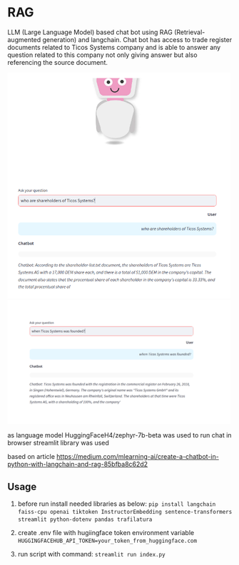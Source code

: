 # RAG

LLM (Large Language Model) based chat bot using RAG (Retrieval-augmented generation) and langchain.
Chat bot has access to trade register documents related to Ticos Systems company and is able to answer any question related to this company not only giving answer but also referencing the source document.

<img src="ticos2.png" width="500px"/>
<img src="ticos1.png" width="500px"/>

as language model HuggingFaceH4/zephyr-7b-beta was used
to run chat in browser streamlit library was used

based on article https://medium.com/mlearning-ai/create-a-chatbot-in-python-with-langchain-and-rag-85bfba8c62d2

## Usage
1. before run install needed libraries as below:
`pip install langchain faiss-cpu openai tiktoken InstructorEmbedding sentence-transformers streamlit python-dotenv pandas trafilatura`

2. create .env file with hugiingface token environment variable 
`HUGGINGFACEHUB_API_TOKEN=your_token_from_huggingface.com`

3. run script with command:
`streamlit run index.py`
